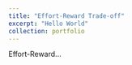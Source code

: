 ```yaml
---
title: "Effort-Reward Trade-off"
excerpt: "Hello World"
collection: portfolio
---
```


Effort-Reward... 
